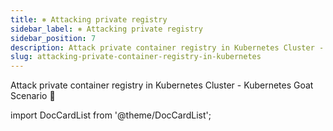 ```yaml
---
title: ⎈ Attacking private registry
sidebar_label: ⎈ Attacking private registry
sidebar_position: 7
description: Attack private container registry in Kubernetes Cluster - Kubernetes Goat Scenario 🚀
slug: attacking-private-container-registry-in-kubernetes
---
```


Attack private container registry in Kubernetes Cluster - Kubernetes Goat Scenario 🚀

import DocCardList from '@theme/DocCardList';

<DocCardList />
